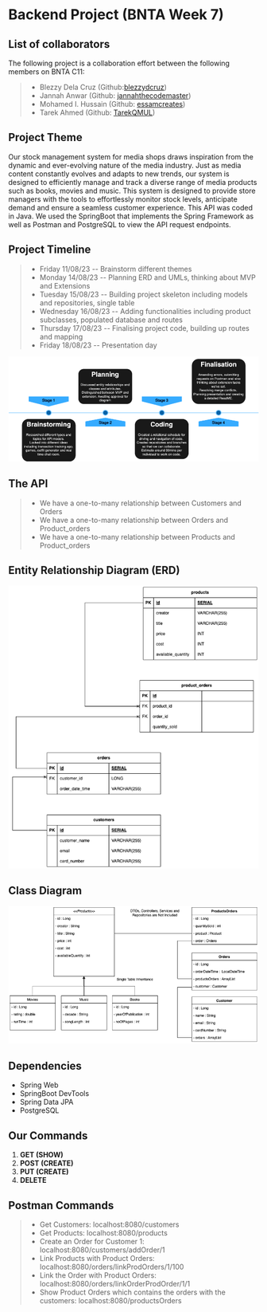 # **Backend Project (BNTA Week 7)**
## **List of collaborators**
The following project is a collaboration effort between the following members on BNTA C11:
> - Blezzy Dela Cruz (Github:[blezzydcruz](https://github.com/blezzydcruz))
> - Jannah Anwar (Github: [jannahthecodemaster](https://github.com/jannahthecodemaster))
> - Mohamed I. Hussain (Github: [essamcreates](https://github.com/essamcreates))
> - Tarek Ahmed (Github: [TarekQMUL](https://github.com/TarekQMUL))
## **Project Theme**
Our stock management system for media shops draws inspiration from the dynamic and ever-evolving nature of the media industry. Just as media content constantly evolves and adapts to new trends, our system is designed to efficiently manage and track a diverse range of media products such as books, movies and music. This system is designed to provide store managers with the tools to effortlessly monitor stock levels, anticipate demand and ensure a seamless customer experience. 
This API was coded in Java. We used the SpringBoot that implements the Spring Framework as well as Postman and PostgreSQL to view the API request endpoints. 
## **Project Timeline**
> - Friday 11/08/23 -- Brainstorm different themes  
> - Monday 14/08/23 -- Planning ERD and UMLs, thinking about MVP and Extensions
> - Tuesday 15/08/23 -- Building project skeleton including models and repositories, single table
> - Wednesday 16/08/23 -- Adding functionalities including product subclasses, populated database and routes
> - Thursday 17/08/23 -- Finalising project code, building up routes and mapping
> - Friday 18/08/23 -- Presentation day

![TIMELINE](diagrams/MediaAPITL.png)
## The API
> - We have a one-to-many relationship between Customers and Orders
> - We have a one-to-many relationship between Orders and Product_orders
> - We have a one-to-many relationship between Products and Product_orders
## **Entity Relationship Diagram (ERD)**
![ERD](diagrams/MediaAPI-ERD.png)
## **Class Diagram**
![CD](diagrams/MediaAPICD.png)
## **Dependencies**
- Spring Web
- SpringBoot DevTools
- Spring Data JPA
- PostgreSQL
## **Our Commands**
1. **GET (SHOW)**
2. **POST (CREATE)**
3. **PUT (CREATE)**
4. **DELETE**
## **Postman Commands**
> - Get Customers: localhost:8080/customers
> - Get Products:  localhost:8080/products
> - Create an Order for Customer 1: localhost:8080/customers/addOrder/1
> - Link Products with Product Orders: localhost:8080/orders/linkProdOrders/1/100
> - Link the Order with Product Orders: localhost:8080/orders/linkOrderProdOrder/1/1
> - Show Product Orders which contains the orders with the customers: localhost:8080/productsOrders
